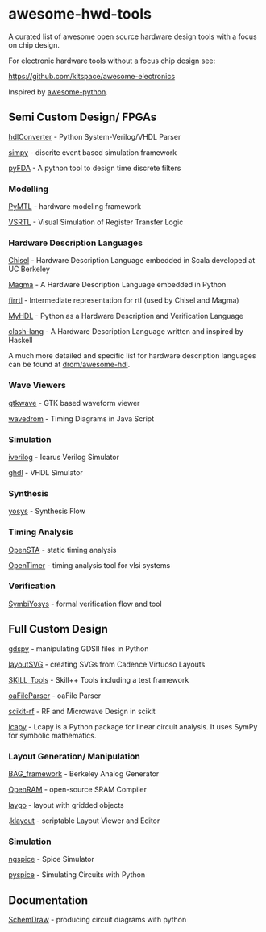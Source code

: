 # awesome-hwd-tools
A curated list of awesome open source hardware design tools with a focus on chip design.

For electronic hardware tools without a focus chip design see:

https://github.com/kitspace/awesome-electronics

Inspired by [awesome-python](https://github.com/vinta/awesome-python).

## Semi Custom Design/ FPGAs

[hdlConverter](https://github.com/Nic30/hdlConvertor) - Python System-Verilog/VHDL Parser

[simpy](https://github.com/cristiklein/simpy) - discrite event based simulation framework

[pyFDA](https://github.com/chipmuenk/pyFDA) - A python tool to design time discrete filters

### Modelling

[PyMTL](https://github.com/cornell-brg/pymtl) - hardware modeling framework

[VSRTL](https://github.com/mortbopet/VSRTL) - Visual Simulation of Register Transfer Logic

### Hardware Description Languages

[Chisel](https://github.com/freechipsproject/chisel3/) - Hardware Description Language embedded in Scala developed at UC Berkeley

[Magma](https://github.com/phanrahan/magma) - A Hardware Description Language embedded in Python

[firrtl](https://github.com/freechipsproject/firrtl) - Intermediate representation for rtl (used by Chisel and Magma)

[MyHDL](https://github.com/myhdl/myhdl) - Python as a Hardware Description and Verification Language

[clash-lang](https://github.com/clash-lang/clash-compiler) - A Hardware Description Language written and inspired by Haskell

A much more detailed and specific list for hardware description languages can be found at [drom/awesome-hdl](https://github.com/drom/awesome-hdl).

### Wave Viewers

[gtkwave](http://gtkwave.sourceforge.net/) - GTK based waveform viewer

[wavedrom](https://github.com/wavedrom/wavedrom) - Timing Diagrams in Java Script

### Simulation

[iverilog](https://github.com/steveicarus/iverilog) - Icarus Verilog Simulator

[ghdl](https://github.com/ghdl/ghdl) - VHDL Simulator

### Synthesis

[yosys](https://github.com/YosysHQ/yosys) - Synthesis Flow

### Timing Analysis

[OpenSTA](https://github.com/abk-openroad/OpenSTA) - static timing analysis

[OpenTimer](https://github.com/OpenTimer/OpenTimer) - timing analysis tool for vlsi systems
### Verification

[SymbiYosys](https://github.com/YosysHQ/SymbiYosys) - formal verification flow and tool

## Full Custom Design

[gdspy](https://github.com/heitzmann/gdspy) - manipulating GDSII files in Python

[layoutSVG](https://github.com/jlj-ee/layoutSVG) - creating SVGs from Cadence Virtuoso Layouts

[SKILL_Tools](https://github.com/MatthewLoveQUB/SKILL_Tools) - Skill++ Tools including a test framework

[oaFileParser](https://github.com/EDDRSoftware/oaFileParser) - oaFile Parser

[scikit-rf](https://github.com/scikit-rf/scikit-rf) - RF and Microwave Design in scikit

[lcapy](https://github.com/mph-/lcapy) - Lcapy is a Python package for linear circuit analysis. It uses SymPy for symbolic mathematics.


### Layout Generation/ Manipulation

[BAG_framework](https://github.com/ucb-art/BAG_framework) - Berkeley Analog Generator

[OpenRAM](https://github.com/VLSIDA/OpenRAM) - open-source SRAM Compiler

[laygo](https://github.com/ucb-art/laygo) - layout with gridded objects

.[klayout](https://github.com/KLayout/klayout) - scriptable Layout Viewer and Editor

### Simulation

[ngspice](http://ngspice.sourceforge.net/index.html) - Spice Simulator

[pyspice](https://github.com/FabriceSalvaire/PySpice) - Simulating Circuits with Python

## Documentation

[SchemDraw](https://cdelker.bitbucket.io/SchemDraw/SchemDraw.html) - producing circuit diagrams with python

